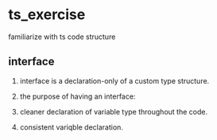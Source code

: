 # ts_exercise

familiarize with ts code structure

## interface

1. interface is a declaration-only of a custom type structure.
2. the purpose of having an interface:

  1. cleaner declaration of variable type throughout the code.
  2. consistent variqble declaration.